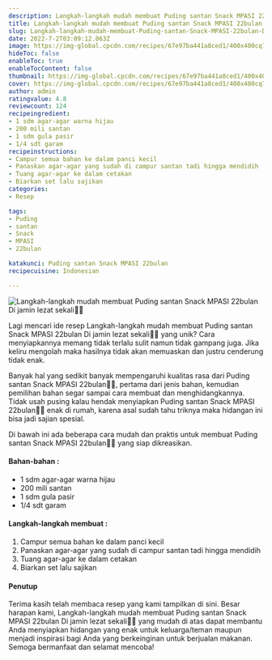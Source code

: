 ```yaml
---
description: Langkah-langkah mudah membuat Puding santan Snack MPASI 22bulan Di jamin lezat sekali"
title: Langkah-langkah mudah membuat Puding santan Snack MPASI 22bulan Di jamin lezat sekali
slug: Langkah-langkah-mudah-membuat-Puding-santan-Snack-MPASI-22bulan-Di-jamin-lezat-sekali
date: 2022-7-2T03:09:12.063Z
image: https://img-global.cpcdn.com/recipes/67e97ba441a8ced1/400x400cq70/photo.jpg
hideToc: false
enableToc: true
enableTocContent: false
thumbnail: https://img-global.cpcdn.com/recipes/67e97ba441a8ced1/400x400cq70/photo.jpg
cover: https://img-global.cpcdn.com/recipes/67e97ba441a8ced1/400x400cq70/photo.jpg
author: admin
ratingvalue: 4.8
reviewcount: 124
recipeingredient:
- 1 sdm agar-agar warna hijau
- 200 mili santan
- 1 sdm gula pasir
- 1/4 sdt garam
recipeinstructions:
- Campur semua bahan ke dalam panci kecil
- Panaskan agar-agar yang sudah di campur santan tadi hingga mendidih
- Tuang agar-agar ke dalam cetakan
- Biarkan set lalu sajikan
categories:
- Resep

tags:
- Puding
- santan
- Snack
- MPASI
- 22bulan

katakunci: Puding santan Snack MPASI 22bulan
recipecuisine: Indonesian

---
```


![Langkah-langkah mudah membuat Puding santan Snack MPASI 22bulan Di jamin lezat sekali👩‍🍳](https://img-global.cpcdn.com/recipes/67e97ba441a8ced1/400x400cq70/photo.jpg)

Lagi mencari ide resep Langkah-langkah mudah membuat Puding santan Snack MPASI 22bulan Di jamin lezat sekali👩‍🍳 yang unik? Cara menyiapkannya memang tidak terlalu sulit namun tidak gampang juga. Jika keliru mengolah maka hasilnya tidak akan memuaskan dan justru cenderung tidak enak.

Banyak hal yang sedikit banyak mempengaruhi kualitas rasa dari Puding santan Snack MPASI 22bulan👩‍🍳, pertama dari jenis bahan, kemudian pemilihan bahan segar sampai cara membuat dan menghidangkannya. Tidak usah pusing kalau hendak menyiapkan Puding santan Snack MPASI 22bulan👩‍🍳 enak di rumah, karena asal sudah tahu triknya maka hidangan ini bisa jadi sajian spesial.

Di bawah ini ada beberapa cara mudah dan praktis untuk membuat Puding santan Snack MPASI 22bulan👩‍🍳 yang siap dikreasikan.

<!--inarticleads1-->

#### Bahan-bahan :

- 1 sdm agar-agar warna hijau
- 200 mili santan
- 1 sdm gula pasir
- 1/4 sdt garam

<!--inarticleads2-->

#### Langkah-langkah membuat :

1. Campur semua bahan ke dalam panci kecil
1. Panaskan agar-agar yang sudah di campur santan tadi hingga mendidih
1. Tuang agar-agar ke dalam cetakan
1. Biarkan set lalu sajikan

#### Penutup

Terima kasih telah membaca resep yang kami tampilkan di sini. Besar harapan kami, Langkah-langkah mudah membuat Puding santan Snack MPASI 22bulan Di jamin lezat sekali👩‍🍳 yang mudah di atas dapat membantu Anda menyiapkan hidangan yang enak untuk keluarga/teman maupun menjadi inspirasi bagi Anda yang berkeinginan untuk berjualan makanan. Semoga bermanfaat dan selamat mencoba!